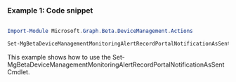 ### Example 1: Code snippet

```powershell

Import-Module Microsoft.Graph.Beta.DeviceManagement.Actions

Set-MgBetaDeviceManagementMonitoringAlertRecordPortalNotificationAsSent -AlertRecordId $alertRecordId

```
This example shows how to use the Set-MgBetaDeviceManagementMonitoringAlertRecordPortalNotificationAsSent Cmdlet.

